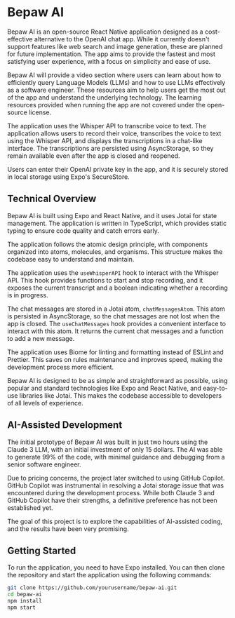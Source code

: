 # Bepaw AI

Bepaw AI is an open-source React Native application designed as a cost-effective alternative to the OpenAI chat app. While it currently doesn't support features like web search and image generation, these are planned for future implementation. The app aims to provide the fastest and most satisfying user experience, with a focus on simplicity and ease of use.

Bepaw AI will provide a video section where users can learn about how to efficiently query Language Models (LLMs) and how to use LLMs effectively as a software engineer. These resources aim to help users get the most out of the app and understand the underlying technology. The learning resources provided when running the app are not covered under the open-source license.

The application uses the Whisper API to transcribe voice to text. The application allows users to record their voice, transcribes the voice to text using the Whisper API, and displays the transcriptions in a chat-like interface. The transcriptions are persisted using AsyncStorage, so they remain available even after the app is closed and reopened.

Users can enter their OpenAI private key in the app, and it is securely stored in local storage using Expo's SecureStore.

## Technical Overview

Bepaw AI is built using Expo and React Native, and it uses Jotai for state management. The application is written in TypeScript, which provides static typing to ensure code quality and catch errors early.

The application follows the atomic design principle, with components organized into atoms, molecules, and organisms. This structure makes the codebase easy to understand and maintain.

The application uses the `useWhisperAPI` hook to interact with the Whisper API. This hook provides functions to start and stop recording, and it exposes the current transcript and a boolean indicating whether a recording is in progress.

The chat messages are stored in a Jotai atom, `chatMessagesAtom`. This atom is persisted in AsyncStorage, so the chat messages are not lost when the app is closed. The `useChatMessages` hook provides a convenient interface to interact with this atom. It returns the current chat messages and a function to add a new message.

The application uses Biome for linting and formatting instead of ESLint and Prettier. This saves on rules maintenance and improves speed, making the development process more efficient.

Bepaw AI is designed to be as simple and straightforward as possible, using popular and standard technologies like Expo and React Native, and easy-to-use libraries like Jotai. This makes the codebase accessible to developers of all levels of experience.

## AI-Assisted Development

The initial prototype of Bepaw AI was built in just two hours using the Claude 3 LLM, with an initial investment of only 15 dollars. The AI was able to generate 99% of the code, with minimal guidance and debugging from a senior software engineer.

Due to pricing concerns, the project later switched to using GitHub Copilot. GitHub Copilot was instrumental in resolving a Jotai storage issue that was encountered during the development process. While both Claude 3 and GitHub Copilot have their strengths, a definitive preference has not been established yet.

The goal of this project is to explore the capabilities of AI-assisted coding, and the results have been very promising.

## Getting Started

To run the application, you need to have Expo installed. You can then clone the repository and start the application using the following commands:

```bash
git clone https://github.com/yourusername/bepaw-ai.git
cd bepaw-ai
npm install
npm start
